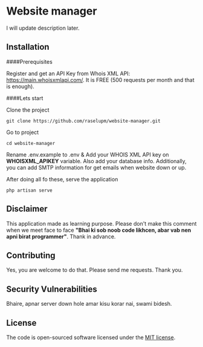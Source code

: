 # Website manager

I will update description later. 

## Installation

####Prerequisites

Register and get an API Key from Whois XML API: https://main.whoisxmlapi.com/. It is FREE (500 requests per month and that is enough).

####Lets start

Clone the project 

`git clone https://github.com/raselupm/website-manager.git`

Go to project 

`cd website-manager`

Rename .env.example to .env & Add your WHOIS XML API key on **WHOISXML_APIKEY** variable. Also add your database info. Additionally, you can add SMTP information for get emails when website down or up.

After doing all fo these, serve the application

`php artisan serve`


## Disclaimer

This application made as learning purpose. Please don't make this comment when we meet face to face **"Bhai ki sob noob code likhcen, abar vab nen apni birat programmer"**. Thank in advance.


## Contributing

Yes, you are welcome to do that. Please send me requests. Thank you. 


## Security Vulnerabilities

Bhaire, apnar server down hole amar kisu korar nai, swami bidesh. 

## License

The code is open-sourced software licensed under the [MIT license](https://opensource.org/licenses/MIT).
